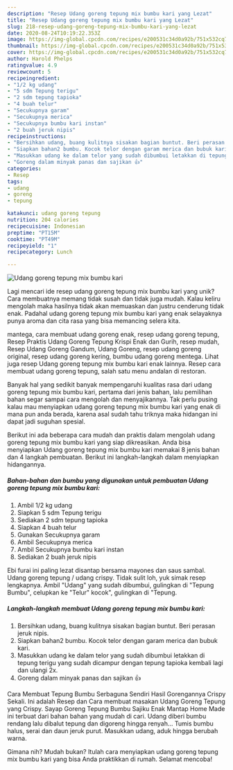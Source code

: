 ```yaml
---
description: "Resep Udang goreng tepung mix bumbu kari yang Lezat"
title: "Resep Udang goreng tepung mix bumbu kari yang Lezat"
slug: 218-resep-udang-goreng-tepung-mix-bumbu-kari-yang-lezat
date: 2020-08-24T10:19:22.353Z
image: https://img-global.cpcdn.com/recipes/e200531c34d0a92b/751x532cq70/udang-goreng-tepung-mix-bumbu-kari-foto-resep-utama.jpg
thumbnail: https://img-global.cpcdn.com/recipes/e200531c34d0a92b/751x532cq70/udang-goreng-tepung-mix-bumbu-kari-foto-resep-utama.jpg
cover: https://img-global.cpcdn.com/recipes/e200531c34d0a92b/751x532cq70/udang-goreng-tepung-mix-bumbu-kari-foto-resep-utama.jpg
author: Harold Phelps
ratingvalue: 4.9
reviewcount: 5
recipeingredient:
- "1/2 kg udang"
- "5 sdm Tepung terigu"
- "2 sdm tepung tapioka"
- "4 buah telur"
- "Secukupnya garam"
- "Secukupnya merica"
- "Secukupnya bumbu kari instan"
- "2 buah jeruk nipis"
recipeinstructions:
- "Bersihkan udang, buang kulitnya sisakan bagian buntut. Beri perasan jeruk nipis."
- "Siapkan bahan2 bumbu. Kocok telor dengan garam merica dan bubuk kari."
- "Masukkan udang ke dalam telor yang sudah dibumbui letakkan di tepung terigu yang sudah dicampur dengan tepung tapioka kembali lagi dan ulangi 2x."
- "Goreng dalam minyak panas dan sajikan 👍"
categories:
- Resep
tags:
- udang
- goreng
- tepung

katakunci: udang goreng tepung 
nutrition: 204 calories
recipecuisine: Indonesian
preptime: "PT15M"
cooktime: "PT49M"
recipeyield: "1"
recipecategory: Lunch

---
```



![Udang goreng tepung mix bumbu kari](https://img-global.cpcdn.com/recipes/e200531c34d0a92b/751x532cq70/udang-goreng-tepung-mix-bumbu-kari-foto-resep-utama.jpg)

Lagi mencari ide resep udang goreng tepung mix bumbu kari yang unik? Cara membuatnya memang tidak susah dan tidak juga mudah. Kalau keliru mengolah maka hasilnya tidak akan memuaskan dan justru cenderung tidak enak. Padahal udang goreng tepung mix bumbu kari yang enak selayaknya punya aroma dan cita rasa yang bisa memancing selera kita.

mantega, cara membuat udang goreng enak, resep udang goreng tepung, Resep Praktis Udang Goreng Tepung Krispi Enak dan Gurih, resep mudah, Resep Udang Goreng Gandum, Udang Goreng, resep udang goreng original, resep udang goreng kering, bumbu udang goreng mentega. Lihat juga resep Udang goreng tepung mix bumbu kari enak lainnya. Resep cara membuat udang goreng tepung, salah satu menu andalan di restoran.

Banyak hal yang sedikit banyak mempengaruhi kualitas rasa dari udang goreng tepung mix bumbu kari, pertama dari jenis bahan, lalu pemilihan bahan segar sampai cara mengolah dan menyajikannya. Tak perlu pusing kalau mau menyiapkan udang goreng tepung mix bumbu kari yang enak di mana pun anda berada, karena asal sudah tahu triknya maka hidangan ini dapat jadi suguhan spesial.


Berikut ini ada beberapa cara mudah dan praktis dalam mengolah udang goreng tepung mix bumbu kari yang siap dikreasikan. Anda bisa menyiapkan Udang goreng tepung mix bumbu kari memakai 8 jenis bahan dan 4 langkah pembuatan. Berikut ini langkah-langkah dalam menyiapkan hidangannya.

<!--inarticleads1-->

##### Bahan-bahan dan bumbu yang digunakan untuk pembuatan Udang goreng tepung mix bumbu kari:

1. Ambil 1/2 kg udang
1. Siapkan 5 sdm Tepung terigu
1. Sediakan 2 sdm tepung tapioka
1. Siapkan 4 buah telur
1. Gunakan Secukupnya garam
1. Ambil Secukupnya merica
1. Ambil Secukupnya bumbu kari instan
1. Sediakan 2 buah jeruk nipis


Ebi furai ini paling lezat disantap bersama mayones dan saus sambal. Udang goreng tepung / udang crispy. Tidak sulit loh, yuk simak resep lengkapnya. Ambil &#34;Udang&#34; yang sudah dibumbui, gulingkan di &#34;Tepung Bumbu&#34;, celupkan ke &#34;Telur&#34; kocok&#34;, gulingkan di &#34;Tepung. 

<!--inarticleads2-->

##### Langkah-langkah membuat Udang goreng tepung mix bumbu kari:

1. Bersihkan udang, buang kulitnya sisakan bagian buntut. Beri perasan jeruk nipis.
1. Siapkan bahan2 bumbu. Kocok telor dengan garam merica dan bubuk kari.
1. Masukkan udang ke dalam telor yang sudah dibumbui letakkan di tepung terigu yang sudah dicampur dengan tepung tapioka kembali lagi dan ulangi 2x.
1. Goreng dalam minyak panas dan sajikan 👍


Cara Membuat Tepung Bumbu Serbaguna Sendiri Hasil Gorengannya Crispy Sekali. Ini adalah Resep dan Cara membuat masakan Udang Goreng Tepung yang Crispy. Sayap Goreng Tepung Bumbu Sajiku Enak Mantap Home Made ini terbuat dari bahan bahan yang mudah di cari. Udang diberi bumbu rendang lalu dibalut tepung dan digoreng hingga renyah… Tumis bumbu halus, serai dan daun jeruk purut. Masukkan udang, aduk hingga berubah warna. 

Gimana nih? Mudah bukan? Itulah cara menyiapkan udang goreng tepung mix bumbu kari yang bisa Anda praktikkan di rumah. Selamat mencoba!
